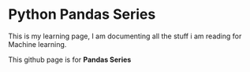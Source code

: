 # Python Pandas Series
This is my learning page, I am documenting all the stuff i am reading for Machine learning.

This github page is for __Pandas Series__
